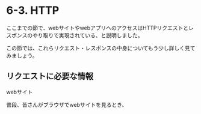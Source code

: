 # 6-3. HTTP
ここまでの節で、webサイトやwebアプリへのアクセスはHTTPリクエストとレスポンスのやり取りで実現されている、と説明しました。

この節では、これらリクエスト・レスポンスの中身についてもう少し詳しく見てみましょう。

## リクエストに必要な情報
webサイト

普段、皆さんがブラウザでwebサイトを見るとき、